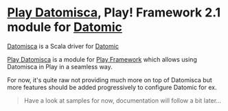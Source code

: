 # [Play Datomisca](http://pellucidanalytics.github.com/datomisca), Play! Framework 2.1 module for [Datomic](http://www.datomic.com)

[Datomisca](http://pellucidanalytics.github.com/datomisca) is a Scala driver for [Datomic](http://www.datomic.com)

[Play Datomisca](https://github.com/pellucidanalytics/play-datomisca) is a module for [Play Framework](http://www.playframework.org) which allows using Datomisca in Play in a seamless way.

For now, it's quite raw not providing much more on top of Datomisca but more features should be added progressively to configure Datomic for ex.

> Have a look at samples for now, documentation will follow a bit later...
